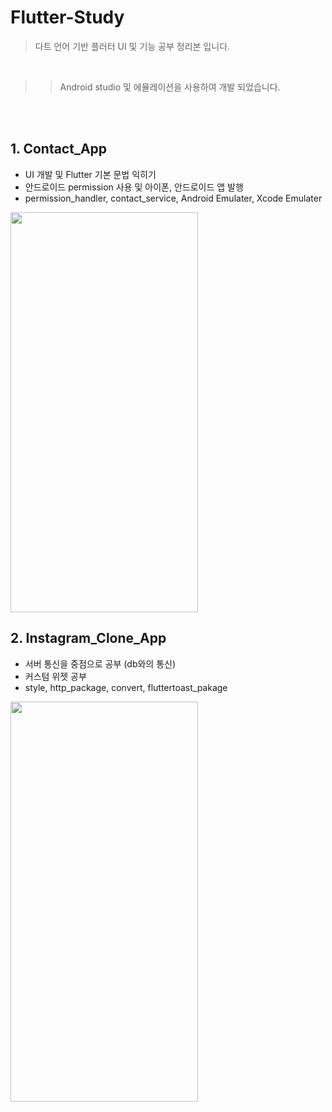 # Flutter-Study
>다트 언어 기반 플러터 UI 및 기능 공부 정리본 입니다.

<br>

>>Android studio 및 에뮬레이션을 사용하여 개발 되었습니다.


<br><br>
## 1. Contact_App
* UI 개발 및 Flutter 기본 문법 익히기<br>
* 안드로이드 permission 사용 및 아이폰, 안드로이드 앱 발행
* permission_handler, contact_service, Android Emulater, Xcode Emulater

<img src="/image_md/Contact_App.gif" width="300" height="640"/>

## 2. Instagram_Clone_App
* 서버 통신을 중점으로 공부 (db와의 통신)
* 커스텀 위젯 공부
* style, http_package, convert, fluttertoast_pakage

<img src="/image_md/Instagram_alpha.gif" width="300" height="640"/>
